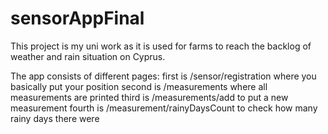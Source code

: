 # sensorAppFinal

This project is my uni work as it is used for farms to reach the backlog of weather and rain situation on Cyprus.

The app consists of different pages: 
first is /sensor/registration where you basically put your position
second is /measurements where all measurements are printed
third is /measurements/add to put a new measurement
fourth is /measurement/rainyDaysCount to check how many rainy days there were
